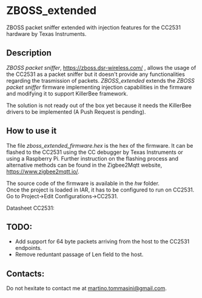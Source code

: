 # ZBOSS_extended
ZBOSS packet sniffer extended with injection features for the CC2531 hardware by Texas Instruments.

## Description

*ZBOSS packet sniffer*, https://zboss.dsr-wireless.com/ , allows the usage of the CC2531 as a packet sniffer but it doesn't provide any functionalities regarding the trasmission of packets. *ZBOSS_extended* extends the *ZBOSS packet sniffer* firmware implementing injection capabilities in the firmware and modifying it to support KillerBee framework. 

The solution is not ready out of the box yet because it needs the KillerBee drivers to be implemented (A Push Request is pending).

## How to use it
The file *zboss_extended_firmware.hex* is the hex of the firmware. It can be flashed to the CC2531 using the CC debugger by Texas Instruments or using a Raspberry Pi. Further instruction on the flashing process and alternative methods can be found in the Zigbee2Mqtt website, https://www.zigbee2mqtt.io/.

The source code of the firmware is available in the *hw* folder.   
Once the project is loaded in IAR, it has to be configured to run on CC2531. Go to Project->Edit Configurations->CC2531.

Datasheet CC2531: 

## TODO:
- Add support for 64 byte packets arriving from the host to the CC2531 endpoints.
- Remove reduntant passage of Len field to the host.

## Contacts:
Do not hexitate to contact me at martino.tommasini@gmail.com.

    
